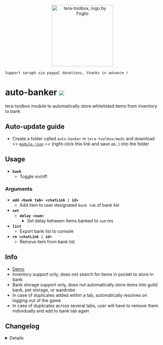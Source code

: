 <p align="center">
<a href="https://discord.gg/dUNDDtw">
<img src="https://github.com/seraphinush-gaming/pastebin/blob/master/logo_ttb_trans.png?raw=true" width="200" height="200" alt="tera-toolbox, logo by Foglio" />
</a>
</p>

```
Support seraph via paypal donations, thanks in advance !
```

# auto-banker [![](https://img.shields.io/badge/paypal-donate-333333.svg?colorA=0070BA&colorB=333333)](https://www.paypal.me/seraphinush)
tera-toolbox module to automatically store whitelisted items from inventory to bank 

## Auto-update guide
- Create a folder called `auto-banker` in `tera-toolbox/mods` and download >> [`module.json`](https://raw.githubusercontent.com/seraphinush-gaming/auto-banker/master/module.json) << (right-click this link and save as..) into the folder

## Usage
- __`bank`__
  - Toggle on/off
### Arguments
- __`add <bank tab> <chatLink | id>`__
  - Add item to user designated `bank tab` of bank list
- __`set`__
  - __`delay <num>`__
    - Set delay between items banked to `num` ms
- __`list`__
  - Export bank list to console
- __`rm <chatLink | id>`__
  - Remove item from bank list

## Info
- [Demo](https://streamable.com/zs550j)
- Inventory support only, does not search for items in pocket to store in bank
- Bank storage support only, does not automatically store items into guild bank, pet storage, or wardrobe
- In case of duplicates added within a tab, automatically resolves on logging out of the game
- In case of duplicates across several tabs, user will have to remove them individually and add to bank tab again

## Changelog
<details>

    1.00
    - Initial online commit

</details>